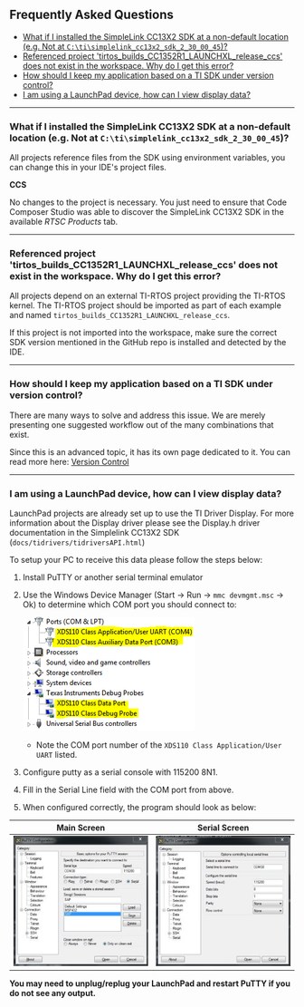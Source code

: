 ## Frequently Asked Questions

* [What if I installed the SimpleLink CC13X2 SDK at a non-default location (e.g. Not at ``C:\ti\simplelink_cc13x2_sdk_2_30_00_45``)?](#default)
* [Referenced project 'tirtos_builds_CC1352R1_LAUNCHXL_release_ccs' does not exist in the workspace. Why do I get this error?](#missing-dependency)
* [How should I keep my application based on a TI SDK under version control?](#versioning)
* [I am using a LaunchPad device, how can I view display data?](#display)
---

### <a name="default"></a>What if I installed the SimpleLink CC13X2 SDK at a non-default location (e.g. Not at ``C:\ti\simplelink_cc13x2_sdk_2_30_00_45``)?

All projects reference files from the SDK using environment variables, you
can change this in your IDE's project files.

**CCS**

No changes to the project is necessary. You just need to ensure that Code
Composer Studio was able to discover the SimpleLink CC13X2 SDK in the
available *RTSC Products* tab.

---
### <a name="missing-dependency"></a>Referenced project 'tirtos_builds_CC1352R1_LAUNCHXL_release_ccs' does not exist in the workspace. Why do I get this error?

All projects depend on an external TI-RTOS project providing the TI-RTOS kernel. The
TI-RTOS project should be imported as part of each example and named
``tirtos_builds_CC1352R1_LAUNCHXL_release_ccs``.

If this project is not imported into the workspace, make sure the correct SDK version
mentioned in the GitHub repo is installed and detected by the IDE.

---
### <a name="versioning"></a>How should I keep my application based on a TI SDK under version control?

There are many ways to solve and address this issue. We are merely presenting
one suggested workflow out of the many combinations that exist.

Since this is an advanced topic, it has its own page dedicated to it.
You can read more here: [Version Control](suggested_workflow.md)

---

### <a name="display"></a>I am using a LaunchPad device, how can I view display data?
LaunchPad projects are already set up to use the TI Driver Display. For more
information about the Display driver please see the Display.h driver
documentation in the Simplelink CC13X2 SDK (`docs/tidrivers/tidriversAPI.html`)

To setup your PC to receive this data please follow the steps below:

1. Install PuTTY or another serial terminal emulator
1. Use the Windows Device Manager (Start &rarr; Run &rarr; `mmc devmgmt.msc`
    &rarr; Ok) to determine which COM port you should connect to:

    ![Device Manager](resources/dev_mgr_xds110.png)
    * Note the COM port number of the `XDS110 Class Application/User UART` listed.
1. Configure putty as a serial console with 115200 8N1.
1. Fill in the Serial Line field with the COM port from above.
1. When configured correctly, the program should look as below:


| Main Screen                                   | Serial Screen                         |
|:---------------------------------------------:|:-------------------------------------:|
| ![Putty Main](resources/putty_main_scrn.png)  | ![Putty serial](resources/putty_serial_scrn.png) |

**You may need to unplug/replug your LaunchPad and restart PuTTY if you do not see any output.**
